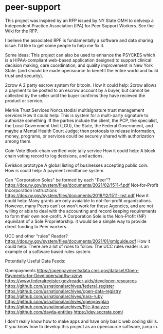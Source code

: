 # peer-support
This project was inspired by an RFP issued by NY State OMH to delveop a
Independent Practice Association (IPA) for Peer Support Workers.
See the Wiki for the RFP.

I believe the associated RPF is fundamentally a software and data sharing issue. I'd like to get some people to help me fix it.

Some ideas:
This project can also be used to enhance the PSYCKES which is a HIPAA-compliant web-based application designed to support clinical decision making, care coordination, and quality improvement in New York State. (and should be made opensource to benefit the entire world and build trust and security).

2crow A 2 party escrow system for bitcoin.
How it could help:
2crow allows a payment to be posted to an escrow account by a buyer, but cannot be collected by the seller until the buyer confirms they have recieved the product or service. 

Merkle Trust Services Noncustodial multisignature trust management services
How it could help:
This is system for a multi-party signature to authorize something. If the parties include the client, the PCP, the specialist, the Local Government Unit (LGU), the State, the Federal Government, and maybe a Mental Health Court Judge; then protocals to release information, money, programs, or services could be securely shared with authorization among them. 

Coin-Vote Block-chain verified vote tally service
How it could help:
A block chain voting record to log decisions, and actions.

Evriskon prototype A global listing of businesses accepting public coin.
How is could help:
A payment remittance system.

Can "Corporation Soles" be formed by each "Peer"? https://dos.ny.gov/system/files/documents/2021/02/1511-f.pdf Not-for-Profit Incorporation Instructions https://dos.ny.gov/system/files/documents/2018/12/1511-inst.pdf
How it could help:
Many grants are only avaialble to not-for-profit organizations. However, many Peers can't or won't work for these Agencies, and are not willing or able to deal with the accounting and record keeping requirements to form their own non-profit. A Corporation Sole is the Non-Profit (NP) equivilant of a Sole Proprietorship. It would be a simple way to provide direct funding to Peer workers. 

UCC and other "rules" Reader? https://dos.ny.gov/system/files/documents/2021/01/xmlguide.pdf
How it could help:
There are a lot of rules to follow. The UCC rules reader is an example of a software based rules system.

Potentially Useful Data Feeds:

Openpayments https://openpaymentsdata.cms.gov/dataset/Open-Payments-for-Developers/ap6w-xznw
https://www.federalregister.gov/reader-aids/developer-resources 
https://github.com/usnationalarchives/federal_register
https://github.com/usnationalarchives/open-data-registry
https://github.com/usnationalarchives/nara-ruby
https://github.com/usnationalarchives/opengovplan
https://github.com/usnationalarchives/File-Analyzer
https://github.com/dayda-entities
https://dev.socrata.com/

I don't really know how to make apps and have only basic web coding skills. If you know how to develop this project as an opensource software, jump in.
